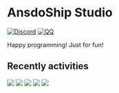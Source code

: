 # AnsdoShip Studio
[![Discord](https://img.shields.io/discord/978644808102994020?logo=discord)](https://discord.gg/Np7mP2wFUU)
[![QQ](https://img.shields.io/badge/QQ%20group-join-brightgreen)](https://jq.qq.com/?_wv=1027&k=Af0aT21o)

Happy programming! Just for fun!

## Recently activities
<img src="https://activity-graph.herokuapp.com/graph?username=Tianscar&theme=github&bg_color=ffffff&color=000000&point=000000" />

<img src="https://activity-graph.herokuapp.com/graph?username=LingASDJ&theme=github&bg_color=ffffff&color=000000&point=000000" />

<img src="https://activity-graph.herokuapp.com/graph?username=deng-rui&theme=github&bg_color=ffffff&color=000000&point=000000" />

<img src="https://activity-graph.herokuapp.com/graph?username=SteveUbuntu0&theme=github&bg_color=ffffff&color=000000&point=000000" />

<img src="https://activity-graph.herokuapp.com/graph?username=catandA&theme=github&bg_color=ffffff&color=000000&point=000000" />
